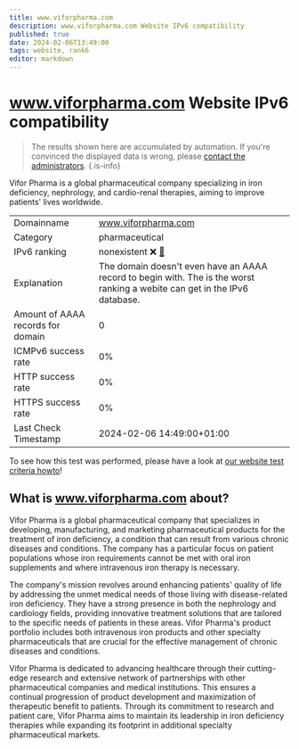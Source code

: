 ```yaml
---
title: www.viforpharma.com
description: www.viforpharma.com Website IPv6 compatibility
published: true
date: 2024-02-06T13:49:00
tags: website, rank6
editor: markdown
---
```


# www.viforpharma.com Website IPv6 compatibility

> The results shown here are accumulated by automation. If you're convinced the displayed data is wrong, please [contact the administrators](/howto/chat). 
{.is-info}

Vifor Pharma is a global pharmaceutical company specializing in iron deficiency, nephrology, and cardio-renal therapies, aiming to improve patients' lives worldwide.


|   |   |
| - | - |
| Domainname | www.viforpharma.com
| Category | pharmaceutical |
| IPv6 ranking | nonexistent :x: [🔗](/howto/ranking) |
| Explanation | The domain doesn't even have an AAAA record to begin with. The is the worst ranking a webite can get in the IPv6 database. |
| Amount of AAAA records for domain | 0 |
| ICMPv6 success rate | 0%|
| HTTP success rate | 0% |
| HTTPS success rate | 0% |
| Last Check Timestamp | 2024-02-06 14:49:00+01:00 |

To see how this test was performed, please have a look at [our website test criteria howto](/howto/testcriteria/website)!


## What is www.viforpharma.com about?
Vifor Pharma is a global pharmaceutical company that specializes in developing, manufacturing, and marketing pharmaceutical products for the treatment of iron deficiency, a condition that can result from various chronic diseases and conditions. The company has a particular focus on patient populations whose iron requirements cannot be met with oral iron supplements and where intravenous iron therapy is necessary.

The company's mission revolves around enhancing patients' quality of life by addressing the unmet medical needs of those living with disease-related iron deficiency. They have a strong presence in both the nephrology and cardiology fields, providing innovative treatment solutions that are tailored to the specific needs of patients in these areas. Vifor Pharma's product portfolio includes both intravenous iron products and other specialty pharmaceuticals that are crucial for the effective management of chronic diseases and conditions.

Vifor Pharma is dedicated to advancing healthcare through their cutting-edge research and extensive network of partnerships with other pharmaceutical companies and medical institutions. This ensures a continual progression of product development and maximization of therapeutic benefit to patients. Through its commitment to research and patient care, Vifor Pharma aims to maintain its leadership in iron deficiency therapies while expanding its footprint in additional specialty pharmaceutical markets.


